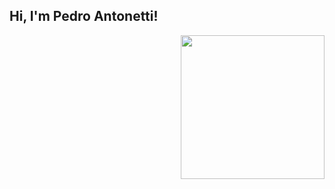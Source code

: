 <h2>Hi, I'm Pedro Antonetti!</h2>

<img align='right' src="https://media.giphy.com/media/836HiJc7pgzy8iNXCn/giphy.gif" width="230" />


